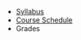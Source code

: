 - [Syllabus](http://csusbdt.github.io/405-2014/Syllabus-405-2014.pdf)
- [Course Schedule](https://github.com/csusbdt/405-2014/wiki)
- Grades

